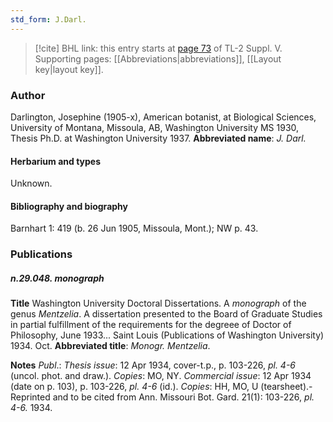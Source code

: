 ```yaml
---
std_form: J.Darl.
---
```


> [!cite] BHL link: this entry starts at [page 73](https://www.biodiversitylibrary.org/page/33259119) of TL-2 Suppl. V.
> Supporting pages: [[Abbreviations|abbreviations]], [[Layout key|layout key]].

### Author

Darlington, Josephine (1905-x), American botanist, at Biological Sciences, University of Montana, Missoula, AB, Washington University MS 1930, Thesis Ph.D. at Washington University 1937. 
**Abbreviated name**: *J. Darl.*

#### Herbarium and types

Unknown.

#### Bibliography and biography

Barnhart 1: 419 (b. 26 Jun 1905, Missoula, Mont.); NW p. 43.

### Publications

##### n.29.048. monograph

**Title**
Washington University Doctoral Dissertations. A *monograph* of the genus *Mentzelia*. A dissertation presented to the Board of Graduate Studies in partial fulfillment of the requirements for the degreee of Doctor of Philosophy, June 1933... Saint Louis (Publications of Washington University) 1934. Oct.
**Abbreviated title**: *Monogr. Mentzelia*.

**Notes**
*Publ*.: *Thesis issue*: 12 Apr 1934, cover-t.p., p. 103-226, *pl. 4-6* (uncol. phot. and draw.).
*Copies*: MO, NY.
*Commercial issue*: 12 Apr 1934 (date on p. 103), p. 103-226, *pl. 4-6* (id.). *Copies*: HH, MO, U (tearsheet).- Reprinted and to be cited from Ann. Missouri Bot. Gard. 21(1): 103-226, *pl. 4-6.* 1934.

